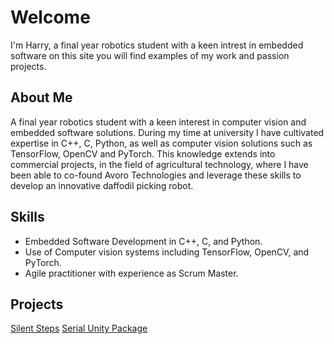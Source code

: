 # Welcome
I'm Harry, a final year robotics student with a keen intrest in embedded software on this site you will find examples of my work and passion projects.

## About Me
A final year robotics student with a keen interest in computer vision and embedded software solutions.  During my time at university I have cultivated expertise in C++, C, Python, as well as computer vision solutions such as TensorFlow, OpenCV and PyTorch.  This knowledge extends into commercial projects, in the field of agricultural technology, where I have been able to co-found Avoro Technologies and leverage these skills to develop an innovative daffodil picking robot. 

## Skills
- Embedded Software Development in C++, C, and Python.
- Use of Computer vision systems including TensorFlow, OpenCV, and PyTorch.
- Agile practitioner with experience as Scrum Master.

## Projects
[Silent Steps](projects/silent_steps.md)
[Serial Unity Package](projects/sup.md)